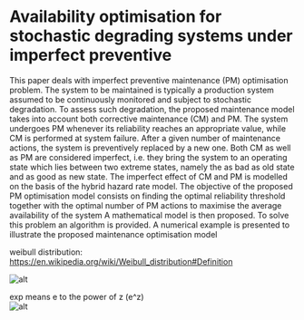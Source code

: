 # Availability optimisation for stochastic degrading systems under imperfect preventive

This paper deals with imperfect preventive maintenance (PM) optimisation problem. The system to be maintained is typically a production system assumed to be continuously monitored and subject to stochastic degradation. To assess such degradation, the proposed maintenance model takes into account both corrective maintenance (CM) and PM. The system undergoes PM whenever its reliability reaches an appropriate value, while CM is performed at system failure. After a given number of maintenance actions, the system is preventively replaced by a new one. Both CM as well as PM are considered imperfect, i.e. they bring the system to an operating state which lies between two extreme states, namely the as bad as old state and as good as new state. The imperfect effect of CM and PM is modelled on the basis of the hybrid hazard rate model. The objective of the proposed PM optimisation model consists on finding the optimal reliability threshold together with the optimal number of PM actions to maximise the average availability of the system A mathematical model is then proposed. To solve this problem an algorithm is provided. A numerical example is presented to illustrate the proposed maintenance optimisation model
  
weibull distribution: <https://en.wikipedia.org/wiki/Weibull_distribution#Definition>
  
![alt](https://wikimedia.org/api/rest_v1/media/math/render/svg/05e3bcdfd2495ee90297718ab601e9b167b96b0f)

exp means e to the power of z (e^z)  
![alt](https://wikimedia.org/api/rest_v1/media/math/render/svg/ffd77a26bc18640fb886ed5e6254d4e8e7da3c81)

